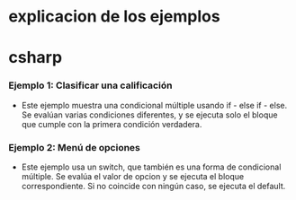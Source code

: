 # explicacion de los ejemplos
# csharp
### Ejemplo 1: Clasificar una calificación 
- Este ejemplo muestra una condicional múltiple usando if - else if - else. Se evalúan varias condiciones diferentes, y se ejecuta solo el bloque que cumple con la primera condición verdadera.
### Ejemplo 2: Menú de opciones
- Este ejemplo usa un switch, que también es una forma de condicional múltiple. Se evalúa el valor de opcion y se ejecuta el bloque correspondiente. Si no coincide con ningún caso, se ejecuta el default.
